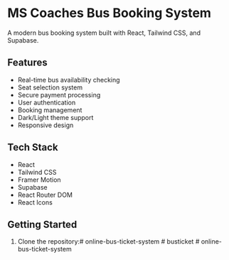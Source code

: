 # MS Coaches Bus Booking System

A modern bus booking system built with React, Tailwind CSS, and Supabase.

## Features

- Real-time bus availability checking
- Seat selection system
- Secure payment processing
- User authentication
- Booking management
- Dark/Light theme support
- Responsive design

## Tech Stack

- React
- Tailwind CSS
- Framer Motion
- Supabase
- React Router DOM
- React Icons

## Getting Started

1. Clone the repository:#   o n l i n e - b u s - t i c k e t - s y s t e m  
 #   b u s t i c k e t  
 #   o n l i n e - b u s - t i c k e t - s y s t e m  
 